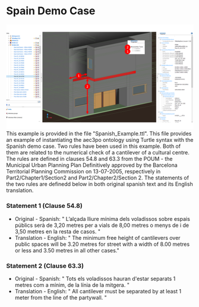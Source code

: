 # Spain Demo Case

![Spain](image.png )
This example is provided in the file "Spanish_Example.ttl". This file provides an example of instantiating the aec3po ontology using Turtle syntax with the Spanish demo case. Two rules have been used in this example. Both of them are related to the numerical check of a cantilever of a cultural centre. The rules are defined in clauses 54.8 and 63.3 from the POUM - the Municipal Urban Planning Plan Definitively approved by the Barcelona Territorial Planning Commission on 13-07-2005, respectively in Part2/Chapter1/Section2 and Part2/Chapter2/Section 2. The statements of the two rules are definedd below in both original spanish text and its English translation. 

### Statement 1 (Clause 54.8)
* Original - Spanish: " L’alçada lliure mínima dels voladissos sobre espais públics serà de 3,20 metres per a vials de 8,00 metres o menys de i de 3,50 metres en la resta de casos. "
* Translation - English: " The minimum free height of cantilevers over public spaces will be 3.20 metres for street with a width of 8.00 metres or less and 3.50 metres in all other cases."

### Statement 2 (Clause 63.3)
* Original - Spanish: " Tots els voladissos hauran d'estar separats 1 metres com a mínim, de la línia de la mitgera. "
* Translation - English: " All cantilever must be separated by at least 1 meter from the line of the partywall. " 
